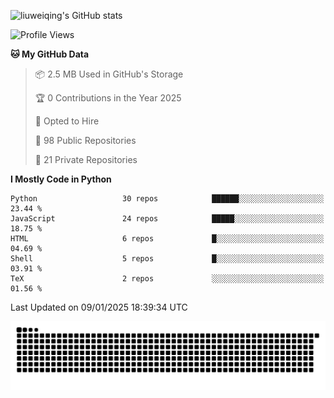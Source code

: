 ![liuweiqing's GitHub stats](https://github-readme-stats.vercel.app/api?username=14790897&show_icons=true&locale=cn&include_all_commits=true&count_private=true)

<!--START_SECTION:waka-->
![Profile Views](http://img.shields.io/badge/Profile%20Views-13-blue)

**🐱 My GitHub Data** 

> 📦 2.5 MB Used in GitHub's Storage 
 > 
> 🏆 0 Contributions in the Year 2025
 > 
> 💼 Opted to Hire
 > 
> 📜 98 Public Repositories 
 > 
> 🔑 21 Private Repositories 
 > 
**I Mostly Code in Python** 

```text
Python                   30 repos            ██████░░░░░░░░░░░░░░░░░░░   23.44 % 
JavaScript               24 repos            █████░░░░░░░░░░░░░░░░░░░░   18.75 % 
HTML                     6 repos             █░░░░░░░░░░░░░░░░░░░░░░░░   04.69 % 
Shell                    5 repos             █░░░░░░░░░░░░░░░░░░░░░░░░   03.91 % 
TeX                      2 repos             ░░░░░░░░░░░░░░░░░░░░░░░░░   01.56 % 
```




 Last Updated on 09/01/2025 18:39:34 UTC
<!--END_SECTION:waka-->

<picture>
  <source media="(prefers-color-scheme: dark)" srcset="https://raw.githubusercontent.com/14790897/14790897/output/github-contribution-grid-snake-dark.svg" />
  <source media="(prefers-color-scheme: light)" srcset="https://raw.githubusercontent.com/14790897/14790897/output/github-contribution-grid-snake.svg" />
  <img alt="github-snake" src="https://raw.githubusercontent.com/14790897/14790897/output/github-contribution-grid-snake.svg" />
</picture>
